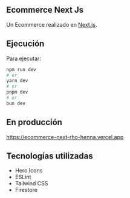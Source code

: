 ## Ecommerce Next Js

Un Ecommerce realizado en [Next.js](https://nextjs.org/).

## Ejecución

Para ejecutar:

```bash
npm run dev
# or
yarn dev
# or
pnpm dev
# or
bun dev
```

## En producción

https://ecommerce-next-rho-henna.vercel.app

## Tecnologías utilizadas

- Hero Icons
- ESLint
- Tailwind CSS
- Firestore
